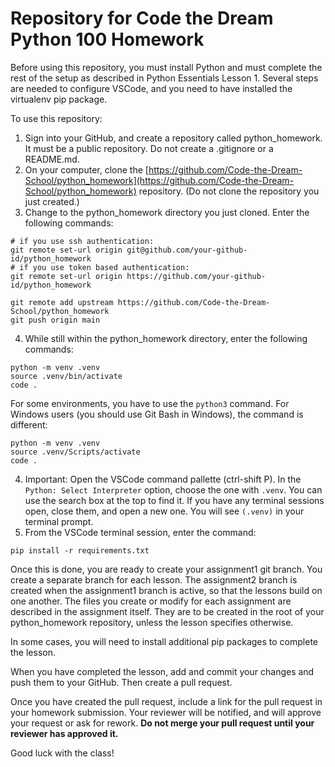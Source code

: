 # Repository for Code the Dream Python 100 Homework

Before using this repository, you must install Python and must complete the rest of the setup as described in Python Essentials Lesson 1. Several steps are needed to configure VSCode, and you need to have installed the virtualenv pip package.

To use this repository:

1. Sign into your GitHub, and create a repository called python_homework.  It must be a public repository.  Do not create a .gitignore or a README.md.
2. On your computer, clone the [https://github.com/Code-the-Dream-School/python_homework](https://github.com/Code-the-Dream-School/python_homework) repository. (Do not clone the repository you just created.)
3. Change to the python_homework directory you just cloned.  Enter the following commands:
```shell
# if you use ssh authentication:
git remote set-url origin git@github.com/your-github-id/python_homework
# if you use token based authentication:
git remote set-url origin https://github.com/your-github-id/python_homework

git remote add upstream https://github.com/Code-the-Dream-School/python_homework
git push origin main
```
4. While still within the python_homework directory, enter the following commands:
```shell
python -m venv .venv
source .venv/bin/activate
code .
```
For some environments, you have to use the `python3` command.  For Windows users (you should use Git Bash in Windows), the command is different:
```shell
python -m venv .venv
source .venv/Scripts/activate
code .
```
4. Important: Open the VSCode command pallette (ctrl-shift P).  In the `Python: Select Interpreter` option, choose the one with `.venv`.  You can use the search box at the top to find it.  If you have any terminal sessions open, close them, and open a new one.  You will see `(.venv)` in your terminal prompt.
5. From the VSCode terminal session, enter the command:
```shell
pip install -r requirements.txt
```

Once this is done, you are ready to create your assignment1 git branch.  You create a separate branch for each lesson.  The assignment2 branch is created when the assignment1 branch is active, so that the lessons build on one another.  The files you create or modify for each assignment are described in the assignment itself.  They are to be created in the root of your python_homework repository, unless the lesson specifies otherwise.

In some cases, you will need to install additional pip packages to complete the lesson.

When you have completed the lesson, add and commit your changes and push them to your GitHub.  Then create a pull request.

Once you have created the pull request, include a link for the pull request in your homework submission.  Your reviewer will be notified, and will approve your request or ask for rework.  **Do not merge your pull request until your reviewer has approved it.**

Good luck with the class!